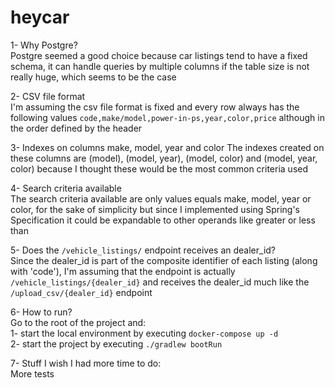 # heycar

1- Why Postgre?  
Postgre seemed a good choice because car listings tend to have a fixed schema, it can handle queries by multiple columns if the table size is not really huge, which seems to be the case

2- CSV file format  
I'm assuming the csv file format is fixed and every row always has the following values `code,make/model,power-in-ps,year,color,price` although in the order defined by the header

3- Indexes on columns make, model, year and color 
The indexes created on these columns are (model), (model, year), (model, color) and (model, year, color) because I thought these would be the most common criteria used

4- Search criteria available  
The search criteria available are only values equals make, model, year or color, for the sake of simplicity but since I implemented using Spring's Specification it could be expandable to other operands like greater or less than

5- Does the `/vehicle_listings/` endpoint receives an dealer_id?  
Since the dealer_id is part of the composite identifier of each listing (along with 'code'), I'm assuming that the endpoint is actually `/vehicle_listings/{dealer_id}` and receives the dealer_id much like the `/upload_csv/{dealer_id}` endpoint

6- How to run?  
Go to the root of the project and:  
1- start the local environment by executing `docker-compose up -d`  
2- start the project by executing `./gradlew bootRun`

7- Stuff I wish I had more time to do:  
More tests